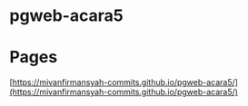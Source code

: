 # pgweb-acara5

# Pages
[https://mivanfirmansyah-commits.github.io/pgweb-acara5/](https://mivanfirmansyah-commits.github.io/pgweb-acara5/)